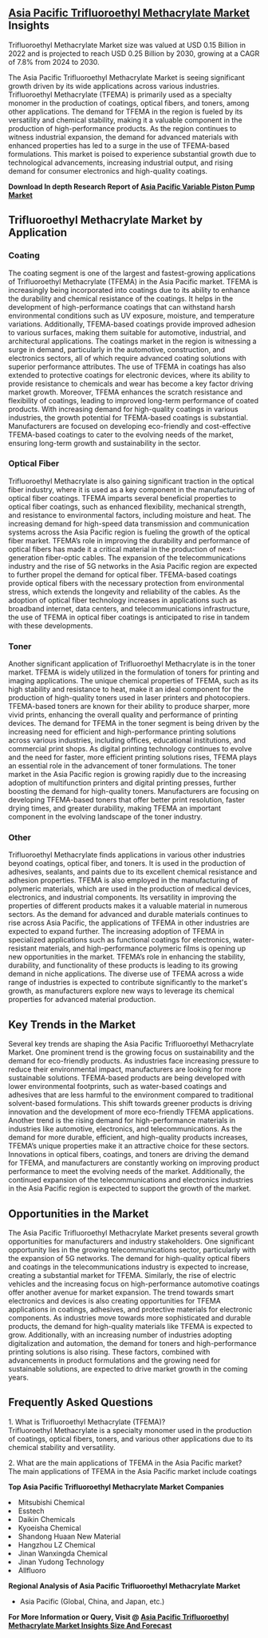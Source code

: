 <h2><a href="https://www.verifiedmarketreports.com/download-sample/?rid=249906&amp;utm_source=Github-Feb&amp;utm_medium=225" target="_blank">Asia Pacific Trifluoroethyl Methacrylate Market</a> Insights</h2><p>Trifluoroethyl Methacrylate Market size was valued at USD 0.15 Billion in 2022 and is projected to reach USD 0.25 Billion by 2030, growing at a CAGR of 7.8% from 2024 to 2030.</p><p><p>The Asia Pacific Trifluoroethyl Methacrylate Market is seeing significant growth driven by its wide applications across various industries. Trifluoroethyl Methacrylate (TFEMA) is primarily used as a specialty monomer in the production of coatings, optical fibers, and toners, among other applications. The demand for TFEMA in the region is fueled by its versatility and chemical stability, making it a valuable component in the production of high-performance products. As the region continues to witness industrial expansion, the demand for advanced materials with enhanced properties has led to a surge in the use of TFEMA-based formulations. This market is poised to experience substantial growth due to technological advancements, increasing industrial output, and rising demand for consumer electronics and high-quality coatings. <p><strong>Download In depth Research Report of <a href="https://www.verifiedmarketreports.com/download-sample/?rid=236118&amp;utm_source=Pulse-Dec&amp;utm_medium=225" target="_blank">Asia Pacific Variable Piston Pump Market</a></strong></p></p> <h2>Trifluoroethyl Methacrylate Market by Application</h2> <h3>Coating</h3> <p>The coating segment is one of the largest and fastest-growing applications of Trifluoroethyl Methacrylate (TFEMA) in the Asia Pacific market. TFEMA is increasingly being incorporated into coatings due to its ability to enhance the durability and chemical resistance of the coatings. It helps in the development of high-performance coatings that can withstand harsh environmental conditions such as UV exposure, moisture, and temperature variations. Additionally, TFEMA-based coatings provide improved adhesion to various surfaces, making them suitable for automotive, industrial, and architectural applications. The coatings market in the region is witnessing a surge in demand, particularly in the automotive, construction, and electronics sectors, all of which require advanced coating solutions with superior performance attributes. The use of TFEMA in coatings has also extended to protective coatings for electronic devices, where its ability to provide resistance to chemicals and wear has become a key factor driving market growth. Moreover, TFEMA enhances the scratch resistance and flexibility of coatings, leading to improved long-term performance of coated products. With increasing demand for high-quality coatings in various industries, the growth potential for TFEMA-based coatings is substantial. Manufacturers are focused on developing eco-friendly and cost-effective TFEMA-based coatings to cater to the evolving needs of the market, ensuring long-term growth and sustainability in the sector. <h3>Optical Fiber</h3> <p>Trifluoroethyl Methacrylate is also gaining significant traction in the optical fiber industry, where it is used as a key component in the manufacturing of optical fiber coatings. TFEMA imparts several beneficial properties to optical fiber coatings, such as enhanced flexibility, mechanical strength, and resistance to environmental factors, including moisture and heat. The increasing demand for high-speed data transmission and communication systems across the Asia Pacific region is fueling the growth of the optical fiber market. TFEMA’s role in improving the durability and performance of optical fibers has made it a critical material in the production of next-generation fiber-optic cables. The expansion of the telecommunications industry and the rise of 5G networks in the Asia Pacific region are expected to further propel the demand for optical fiber. TFEMA-based coatings provide optical fibers with the necessary protection from environmental stress, which extends the longevity and reliability of the cables. As the adoption of optical fiber technology increases in applications such as broadband internet, data centers, and telecommunications infrastructure, the use of TFEMA in optical fiber coatings is anticipated to rise in tandem with these developments. <h3>Toner</h3> <p>Another significant application of Trifluoroethyl Methacrylate is in the toner market. TFEMA is widely utilized in the formulation of toners for printing and imaging applications. The unique chemical properties of TFEMA, such as its high stability and resistance to heat, make it an ideal component for the production of high-quality toners used in laser printers and photocopiers. TFEMA-based toners are known for their ability to produce sharper, more vivid prints, enhancing the overall quality and performance of printing devices. The demand for TFEMA in the toner segment is being driven by the increasing need for efficient and high-performance printing solutions across various industries, including offices, educational institutions, and commercial print shops. As digital printing technology continues to evolve and the need for faster, more efficient printing solutions rises, TFEMA plays an essential role in the advancement of toner formulations. The toner market in the Asia Pacific region is growing rapidly due to the increasing adoption of multifunction printers and digital printing presses, further boosting the demand for high-quality toners. Manufacturers are focusing on developing TFEMA-based toners that offer better print resolution, faster drying times, and greater durability, making TFEMA an important component in the evolving landscape of the toner industry. <h3>Other</h3> <p>Trifluoroethyl Methacrylate finds applications in various other industries beyond coatings, optical fiber, and toners. It is used in the production of adhesives, sealants, and paints due to its excellent chemical resistance and adhesion properties. TFEMA is also employed in the manufacturing of polymeric materials, which are used in the production of medical devices, electronics, and industrial components. Its versatility in improving the properties of different products makes it a valuable material in numerous sectors. As the demand for advanced and durable materials continues to rise across Asia Pacific, the applications of TFEMA in other industries are expected to expand further. The increasing adoption of TFEMA in specialized applications such as functional coatings for electronics, water-resistant materials, and high-performance polymeric films is opening up new opportunities in the market. TFEMA’s role in enhancing the stability, durability, and functionality of these products is leading to its growing demand in niche applications. The diverse use of TFEMA across a wide range of industries is expected to contribute significantly to the market's growth, as manufacturers explore new ways to leverage its chemical properties for advanced material production. <h2>Key Trends in the Market</h2> <p>Several key trends are shaping the Asia Pacific Trifluoroethyl Methacrylate Market. One prominent trend is the growing focus on sustainability and the demand for eco-friendly products. As industries face increasing pressure to reduce their environmental impact, manufacturers are looking for more sustainable solutions. TFEMA-based products are being developed with lower environmental footprints, such as water-based coatings and adhesives that are less harmful to the environment compared to traditional solvent-based formulations. This shift towards greener products is driving innovation and the development of more eco-friendly TFEMA applications. Another trend is the rising demand for high-performance materials in industries like automotive, electronics, and telecommunications. As the demand for more durable, efficient, and high-quality products increases, TFEMA’s unique properties make it an attractive choice for these sectors. Innovations in optical fibers, coatings, and toners are driving the demand for TFEMA, and manufacturers are constantly working on improving product performance to meet the evolving needs of the market. Additionally, the continued expansion of the telecommunications and electronics industries in the Asia Pacific region is expected to support the growth of the market. <h2>Opportunities in the Market</h2> <p>The Asia Pacific Trifluoroethyl Methacrylate Market presents several growth opportunities for manufacturers and industry stakeholders. One significant opportunity lies in the growing telecommunications sector, particularly with the expansion of 5G networks. The demand for high-quality optical fibers and coatings in the telecommunications industry is expected to increase, creating a substantial market for TFEMA. Similarly, the rise of electric vehicles and the increasing focus on high-performance automotive coatings offer another avenue for market expansion. The trend towards smart electronics and devices is also creating opportunities for TFEMA applications in coatings, adhesives, and protective materials for electronic components. As industries move towards more sophisticated and durable products, the demand for high-quality materials like TFEMA is expected to grow. Additionally, with an increasing number of industries adopting digitalization and automation, the demand for toners and high-performance printing solutions is also rising. These factors, combined with advancements in product formulations and the growing need for sustainable solutions, are expected to drive market growth in the coming years. <h2>Frequently Asked Questions</h2> <p>1. What is Trifluoroethyl Methacrylate (TFEMA)?<br>Trifluoroethyl Methacrylate is a specialty monomer used in the production of coatings, optical fibers, toners, and various other applications due to its chemical stability and versatility.</p> <p>2. What are the main applications of TFEMA in the Asia Pacific market?<br>The main applications of TFEMA in the Asia Pacific market include coatings</p><p><strong>Top Asia Pacific Trifluoroethyl Methacrylate Market Companies</strong></p><div data-test-id=""><p><li>Mitsubishi Chemical</li><li> Esstech</li><li> Daikin Chemicals</li><li> Kyoeisha Chemical</li><li> Shandong Huaan New Material</li><li> Hangzhou LZ Chemical</li><li> Jinan Wanxingda Chemical</li><li> Jinan Yudong Technology</li><li> Allfluoro</li></p><div><strong>Regional Analysis of&nbsp;Asia Pacific Trifluoroethyl Methacrylate Market</strong></div><ul><li dir="ltr"><p dir="ltr">Asia Pacific (Global, China, and Japan, etc.)</p></li></ul><p><strong>For More Information or Query, Visit @&nbsp;</strong><strong><a href="https://www.verifiedmarketreports.com/product/trifluoroethyl-methacrylate-market/?utm_source=Github-Feb&amp;utm_medium=225" target="_blank">Asia Pacific Trifluoroethyl Methacrylate Market Insights Size And Forecast</a></strong></p></div><h2>&nbsp;</h2><div data-test-id="">&nbsp;</div>
